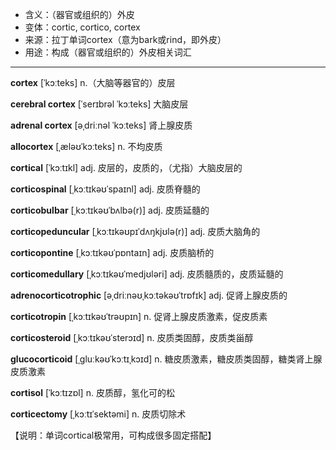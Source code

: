 - <span class="definition">含义：（器官或组织的）外皮</span>
- <span class="definition">变体：cortic, cortico, cortex</span>
- <span class="definition">来源：拉丁单词cortex（意为bark或rind，即外皮）</span>
- <span class="definition">用途：构成（器官或组织的）外皮相关词汇</span>


---


<span class="vocabulary">**cortex**</span> [ˈkɔːteks] n.（大脑等器官的）皮层

<span class="vocabulary">**cerebral cortex**</span> [ˈserɪbrəl ˈkɔːteks] 大脑皮层

<span class="vocabulary">**adrenal cortex**</span> [əˌdriːnəl ˈkɔːteks] 肾上腺皮质

<span class="vocabulary">**allocortex**</span> [ˌæləʊˈkɔːteks] n. 不均皮质

<span class="vocabulary">**cortical**</span> [ˈkɔːtɪkl] adj. 皮层的，皮质的，（尤指）大脑皮层的

<span class="vocabulary">**corticospinal**</span> [ˌkɔːtɪkəʊˈspaɪnl] adj. 皮质脊髓的

<span class="vocabulary">**corticobulbar**</span> [ˌkɔːtɪkəʊˈbʌlbə(r)] adj. 皮质延髓的

<span class="vocabulary">**corticopeduncular**</span> [ˌkɔːtɪkəʊpɪˈdʌŋkjʊlə(r)] adj. 皮质大脑角的

<span class="vocabulary">**corticopontine**</span> [ˌkɔːtɪkəʊˈpɒntaɪn] adj. 皮质脑桥的 

<span class="vocabulary">**corticomedullary**</span> [ˌkɔːtɪkəʊˈmedjʊləri] adj. 皮质髓质的，皮质延髓的

<span class="vocabulary">**adrenocorticotrophic**</span> [əˌdriːnəʊˌkɔːtəkəʊˈtrɒfɪk] adj. 促肾上腺皮质的

<span class="vocabulary">**corticotropin**</span> [ˌkɔːtɪkəʊˈtrəʊpɪn] n. 促肾上腺皮质激素，促皮质素

<span class="vocabulary">**corticosteroid**</span> [ˌkɔːtɪkəʊˈsterɔɪd] n. 皮质类固醇，皮质类甾醇

<span class="vocabulary">**glucocorticoid**</span> [ˌɡluːkəʊˈkɔːtɪˌkɔɪd] n. 糖皮质激素，糖皮质类固醇，糖类肾上腺皮质激素

<span class="vocabulary">**cortisol**</span> [ˈkɔːtɪzɒl] n. 皮质醇，氢化可的松

<span class="vocabulary">**corticectomy**</span> [ˌkɔːtɪˈsektəmi] n. 皮质切除术

【说明：单词cortical极常用，可构成很多固定搭配】